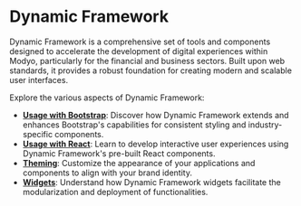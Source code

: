 # Dynamic Framework

Dynamic Framework is a comprehensive set of tools and components designed to accelerate the development of digital experiences within Modyo, particularly for the financial and business sectors. Built upon web standards, it provides a robust foundation for creating modern and scalable user interfaces.

Explore the various aspects of Dynamic Framework:

-   **[Usage with Bootstrap](bootstrap.md)**: Discover how Dynamic Framework extends and enhances Bootstrap's capabilities for consistent styling and industry-specific components.
-   **[Usage with React](react.md)**: Learn to develop interactive user experiences using Dynamic Framework's pre-built React components.
-   **[Theming](theming.md)**: Customize the appearance of your applications and components to align with your brand identity.
-   **[Widgets](widgets.md)**: Understand how Dynamic Framework widgets facilitate the modularization and deployment of functionalities.
